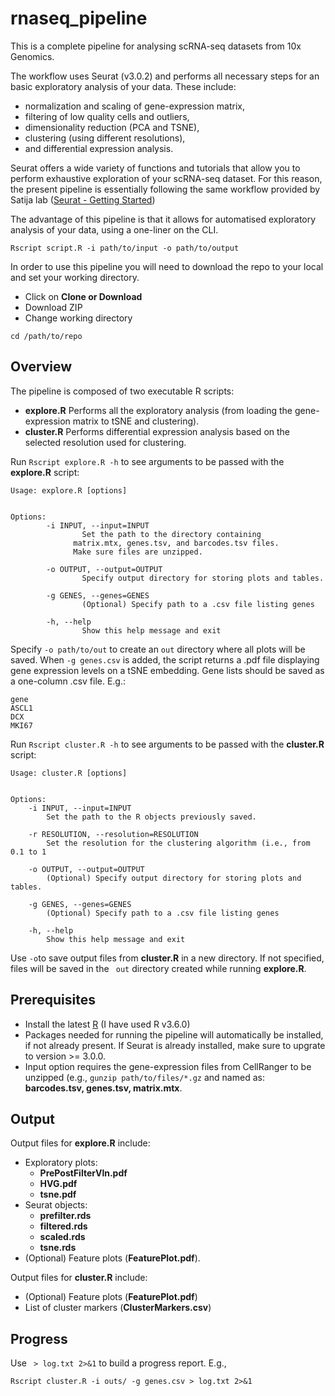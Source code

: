 # rnaseq_pipeline

This is a complete pipeline for analysing scRNA-seq datasets from 10x Genomics.

The workflow uses Seurat (v3.0.2) and performs all necessary steps for an basic exploratory analysis of your data. These include:
- normalization and scaling of gene-expression matrix, 
- filtering of low quality cells and outliers, 
- dimensionality reduction (PCA and TSNE), 
- clustering (using different resolutions), 
- and differential expression analysis.

Seurat offers a wide variety of functions and tutorials that allow you to perform exhaustive exploration of your scRNA-seq dataset. For this reason, the present pipeline is essentially following the same workflow provided by Satija lab ([Seurat - Getting Started](https://satijalab.org/seurat/v3.0/pbmc3k_tutorial.html))

The advantage of this pipeline is that it allows for automatised exploratory analysis of your data, using a one-liner on the CLI. 

```
Rscript script.R -i path/to/input -o path/to/output 
```

In order to use this pipeline you will need to download the repo to your local and set your working directory.
- Click on **Clone or Download**
- Download ZIP
- Change working directory

```
cd /path/to/repo 
```
## Overview
The pipeline is composed of two executable R scripts:
- **explore.R** Performs all the exploratory analysis (from loading the gene-expression matrix to tSNE and clustering).
- **cluster.R** Performs differential expression analysis based on the selected resolution used for clustering.

Run `Rscript explore.R -h` to see arguments to be passed with the **explore.R** script:

```
Usage: explore.R [options]


Options:
        -i INPUT, --input=INPUT
                Set the path to the directory containing
              matrix.mtx, genes.tsv, and barcodes.tsv files.
              Make sure files are unzipped.

        -o OUTPUT, --output=OUTPUT
                Specify output directory for storing plots and tables.

        -g GENES, --genes=GENES
                (Optional) Specify path to a .csv file listing genes

        -h, --help
                Show this help message and exit

```
Specify `-o path/to/out` to create an `out` directory where all plots will be saved.
When `-g genes.csv` is added, the script returns a .pdf file displaying gene expression levels on a tSNE embedding. Gene lists should be saved as a one-column .csv file. E.g.:

```
gene
ASCL1
DCX
MKI67
```

Run `Rscript cluster.R -h` to see arguments to be passed with the **cluster.R** script:

```
Usage: cluster.R [options]


Options:
	-i INPUT, --input=INPUT
		Set the path to the R objects previously saved.

	-r RESOLUTION, --resolution=RESOLUTION
		Set the resolution for the clustering algorithm (i.e., from 0.1 to 1

	-o OUTPUT, --output=OUTPUT
		(Optional) Specify output directory for storing plots and tables.

	-g GENES, --genes=GENES
		(Optional) Specify path to a .csv file listing genes 

	-h, --help
		Show this help message and exit

```
Use `-o`to save output files from **cluster.R** in a new directory. If not specified, files will be saved in the `
out` directory created while running **explore.R**.

## Prerequisites
- Install the latest [R](https://www.r-project.org/) (I have used R v3.6.0)
- Packages needed for running the pipeline will automatically be installed, if not already present. If Seurat is already installed, make sure to upgrate to version >= 3.0.0.
- Input option requires the gene-expression files from CellRanger to be unzipped (e.g., `gunzip path/to/files/*.gz` and named as: **barcodes.tsv, genes.tsv, matrix.mtx**.

## Output 
Output files for **explore.R** include:
- Exploratory plots: 
	- **PrePostFilterVln.pdf**
	- **HVG.pdf**
	- **tsne.pdf**
- Seurat objects:
	- **prefilter.rds**
	- **filtered.rds**
	- **scaled.rds**
	- **tsne.rds**
- (Optional) Feature plots (**FeaturePlot.pdf**).

Output files for **cluster.R** include:
- (Optional) Feature plots (**FeaturePlot.pdf**)
- List of cluster markers (**ClusterMarkers.csv**)

## Progress
Use ` > log.txt 2>&1` to build a progress report. E.g., 

```
Rscript cluster.R -i outs/ -g genes.csv > log.txt 2>&1

